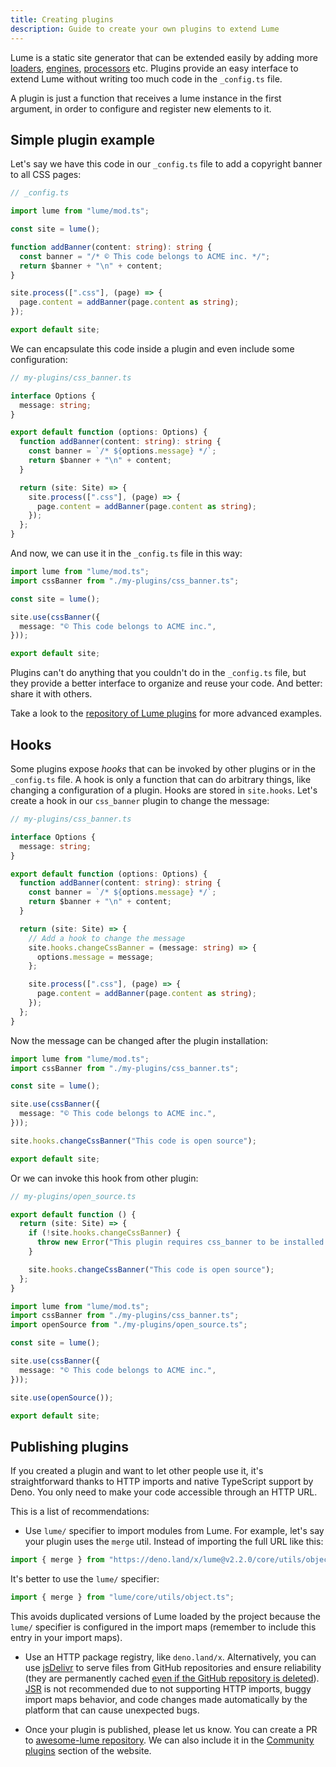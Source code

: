 ```yaml
---
title: Creating plugins
description: Guide to create your own plugins to extend Lume
---
```


Lume is a static site generator that can be extended easily by adding more
[loaders](../core/loaders.md), [engines](../core/loaders.md#template-engines),
[processors](../core/processors.md) etc. Plugins provide an easy interface to
extend Lume without writing too much code in the `_config.ts` file.

A plugin is just a function that receives a lume instance in the first argument,
in order to configure and register new elements to it.

## Simple plugin example

Let's say we have this code in our `_config.ts` file to add a copyright banner
to all CSS pages:

```ts
// _config.ts

import lume from "lume/mod.ts";

const site = lume();

function addBanner(content: string): string {
  const banner = "/* © This code belongs to ACME inc. */";
  return $banner + "\n" + content;
}

site.process([".css"], (page) => {
  page.content = addBanner(page.content as string);
});

export default site;
```

We can encapsulate this code inside a plugin and even include some
configuration:

```ts
// my-plugins/css_banner.ts

interface Options {
  message: string;
}

export default function (options: Options) {
  function addBanner(content: string): string {
    const banner = `/* ${options.message} */`;
    return $banner + "\n" + content;
  }

  return (site: Site) => {
    site.process([".css"], (page) => {
      page.content = addBanner(page.content as string);
    });
  };
}
```

And now, we can use it in the `_config.ts` file in this way:

```ts
import lume from "lume/mod.ts";
import cssBanner from "./my-plugins/css_banner.ts";

const site = lume();

site.use(cssBanner({
  message: "© This code belongs to ACME inc.",
}));

export default site;
```

Plugins can't do anything that you couldn't do in the `_config.ts` file, but
they provide a better interface to organize and reuse your code. And better:
share it with others.

Take a look to the
[repository of Lume plugins](https://github.com/lumeland/lume/tree/master/plugins)
for more advanced examples.

## Hooks

Some plugins expose _hooks_ that can be invoked by other plugins or in the
`_config.ts` file. A hook is only a function that can do arbitrary things, like
changing a configuration of a plugin. Hooks are stored in `site.hooks`. Let's
create a hook in our `css_banner` plugin to change the message:

```ts
// my-plugins/css_banner.ts

interface Options {
  message: string;
}

export default function (options: Options) {
  function addBanner(content: string): string {
    const banner = `/* ${options.message} */`;
    return $banner + "\n" + content;
  }

  return (site: Site) => {
    // Add a hook to change the message
    site.hooks.changeCssBanner = (message: string) => {
      options.message = message;
    };

    site.process([".css"], (page) => {
      page.content = addBanner(page.content as string);
    });
  };
}
```

Now the message can be changed after the plugin installation:

```ts
import lume from "lume/mod.ts";
import cssBanner from "./my-plugins/css_banner.ts";

const site = lume();

site.use(cssBanner({
  message: "© This code belongs to ACME inc.",
}));

site.hooks.changeCssBanner("This code is open source");

export default site;
```

Or we can invoke this hook from other plugin:

```ts
// my-plugins/open_source.ts

export default function () {
  return (site: Site) => {
    if (!site.hooks.changeCssBanner) {
      throw new Error("This plugin requires css_banner to be installed before");
    }

    site.hooks.changeCssBanner("This code is open source");
  };
}
```

```ts
import lume from "lume/mod.ts";
import cssBanner from "./my-plugins/css_banner.ts";
import openSource from "./my-plugins/open_source.ts";

const site = lume();

site.use(cssBanner({
  message: "© This code belongs to ACME inc.",
}));

site.use(openSource());

export default site;
```

## Publishing plugins

If you created a plugin and want to let other people use it, it's
straightforward thanks to HTTP imports and native TypeScript support by Deno.
You only need to make your code accessible through an HTTP URL.

This is a list of recommendations:

- Use `lume/` specifier to import modules from Lume. For example, let's say your
  plugin uses the `merge` util. Instead of importing the full URL like this:

```js
import { merge } from "https://deno.land/x/lume@v2.2.0/core/utils/object.ts";
```

It's better to use the `lume/` specifier:

```js
import { merge } from "lume/core/utils/object.ts";
```

This avoids duplicated versions of Lume loaded by the project because the
`lume/` specifier is configured in the import maps (remember to include this
entry in your import maps).

- Use an HTTP package registry, like `deno.land/x`. Alternatively, you can use
  [jsDelivr](https://www.jsdelivr.com/) to serve files from GitHub repositories
  and ensure reliability (they are permanently cached
  [even if the GitHub repository is deleted](https://www.jsdelivr.com/github)).
  [JSR](https://jsr.io/) is not recommended due to not supporting HTTP imports,
  buggy import maps behavior, and code changes made automatically by the
  platform that can cause unexpected bugs.

- Once your plugin is published, please let us know. You can create a PR to
  [awesome-lume repository](https://github.com/lumeland/awesome-lume). We can
  also include it in the [Community plugins](https://lume.land/plugins/) section
  of the website.
